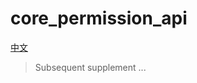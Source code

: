 # core_permission_api

[中文](http://review.xiaoyun.com/diffusion/24/browse/master/README-CN.md?as=remarkup)

> Subsequent supplement ...
